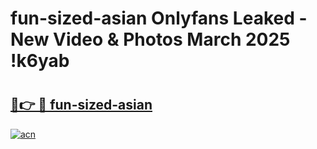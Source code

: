 # fun-sized-asian Onlyfans Leaked - New Video & Photos March 2025 !k6yab

# <h2><a href="https://3livn5.iuczelnia.edu.pl?title=fun-sized-asian&ref=k6yab">🔗👉 🔴 fun-sized-asian</a></h2>

[![acn](https://github.com/user-attachments/assets/0f9c940e-d8b0-45ae-aac7-cd30a18b3e1c)](https://3livn5.iuczelnia.edu.pl?title=fun-sized-asian&ref=k6yab)

